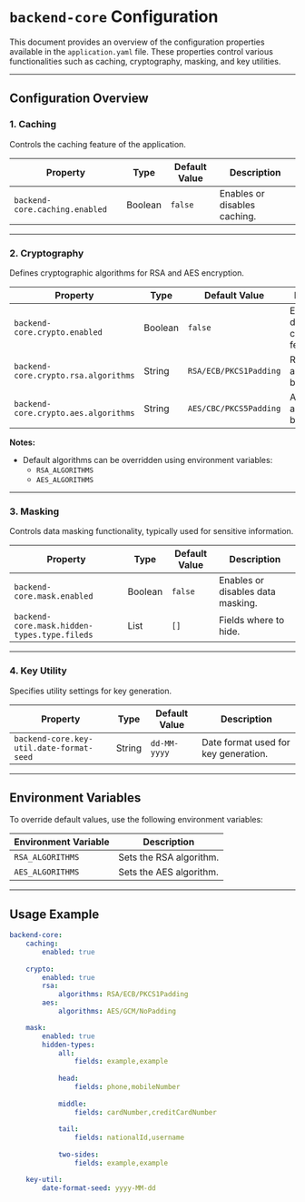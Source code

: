 # `backend-core` Configuration

This document provides an overview of the configuration properties available in the `application.yaml` file. These properties control various functionalities such as caching, cryptography, masking, and key utilities.

---

## Configuration Overview

### 1. Caching
Controls the caching feature of the application.

| Property                       | Type    | Default Value | Description                  |
|--------------------------------|---------|---------------|------------------------------|
| `backend-core.caching.enabled` | Boolean | `false`       | Enables or disables caching. |

---

### 2. Cryptography
Defines cryptographic algorithms for RSA and AES encryption.

| Property                             | Type    | Default Value          | Description                                 |
|--------------------------------------|---------|------------------------|---------------------------------------------|
| `backend-core.crypto.enabled`        | Boolean | `false`                | Enables or disables cryptographic features. |
| `backend-core.crypto.rsa.algorithms` | String  | `RSA/ECB/PKCS1Padding` | RSA algorithm to be used.                   |
| `backend-core.crypto.aes.algorithms` | String  | `AES/CBC/PKCS5Padding` | AES algorithm to be used.                   |

**Notes:**
- Default algorithms can be overridden using environment variables:
  - `RSA_ALGORITHMS`
  - `AES_ALGORITHMS`

---

### 3. Masking
Controls data masking functionality, typically used for sensitive information.

| Property                                     | Type         | Default Value | Description                       |
|----------------------------------------------|--------------|---------------|-----------------------------------|
| `backend-core.mask.enabled`                  | Boolean      | `false`       | Enables or disables data masking. |
| `backend-core.mask.hidden-types.type.fileds` | List<String> | `[]`          | Fields where to hide.             |

---

### 4. Key Utility
Specifies utility settings for key generation.

| Property                                 | Type   | Default Value | Description                          |
|------------------------------------------|--------|---------------|--------------------------------------|
| `backend-core.key-util.date-format-seed` | String | `dd-MM-yyyy`  | Date format used for key generation. |

---

## Environment Variables
To override default values, use the following environment variables:

| Environment Variable | Description             |
|----------------------|-------------------------|
| `RSA_ALGORITHMS`     | Sets the RSA algorithm. |
| `AES_ALGORITHMS`     | Sets the AES algorithm. |

---

## Usage Example

```yaml
backend-core:
    caching:
        enabled: true
        
    crypto:
        enabled: true
        rsa:
            algorithms: RSA/ECB/PKCS1Padding
        aes:
            algorithms: AES/GCM/NoPadding

    mask:
        enabled: true
        hidden-types:
            all:
                fields: example,example
                
            head:
                fields: phone,mobileNumber
              
            middle:
                fields: cardNumber,creditCardNumber
      
            tail:
                fields: nationalId,username
                
            two-sides:
                fields: example,example

    key-util:
        date-format-seed: yyyy-MM-dd
